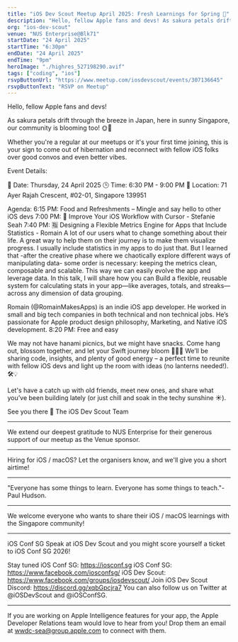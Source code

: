 ```yaml
---
title: "iOS Dev Scout Meetup April 2025: Fresh Learnings for Spring 🌸"
description: "Hello, fellow Apple fans and devs! As sakura petals drift through the breeze in Japan, here in sunny Singapore, our community is blooming too! 🌞🌸. Whether you're a regular at our meetups or it's your first time joining, this is your sign to come out of hibernation and reconnect with fellow iOS folks over good convos and even better vibes."
org: "ios-dev-scout"
venue: "NUS Enterprise@Blk71"
startDate: "24 April 2025"
startTime: "6:30pm"
endDate: "24 April 2025"
endTime: "9pm"
heroImage: "./highres_527198290.avif"
tags: ["coding", "ios"]
rsvpButtonUrl: "https://www.meetup.com/iosdevscout/events/307136645"
rsvpButtonText: "RSVP on Meetup"
---
```


Hello, fellow Apple fans and devs!

As sakura petals drift through the breeze in Japan, here in sunny Singapore, our community is blooming too! 🌞🌸

Whether you're a regular at our meetups or it's your first time joining, this is your sign to come out of hibernation and reconnect with fellow iOS folks over good convos and even better vibes.

Event Details:

📅 Date: Thursday, 24 April 2025
🕒 Time: 6:30 PM - 9:00 PM
📍 Location: 71 Ayer Rajah Crescent, #02-01, Singapore 139951

Agenda:
6:15 PM: Food and Refreshments – Mingle and say hello to other iOS devs
7:00 PM: 🔮 Improve Your iOS Workflow with Cursor - Stefanie Seah
7:40 PM: 🈯️ Designing a Flexible Metrics Engine for Apps that Include Statistics - Romain
A lot of our users what to change something about their life. A great way to help them on their journey is to make them visualize progress. I usually include statistics in my apps to do just that. But I learned that -after the creative phase where we chaotically explore different ways of manipulating data- some order is necessary: keeping the metrics clean, composable and scalable. This way we can easily evolve the app and leverage data.
In this talk, I will share how you can Build a flexible, reusable system for calculating stats in your app—like averages, totals, and streaks—across any dimension of data grouping.

Romain (@RomainMakesApps) is an indie iOS app developer. He worked in small and big tech companies in both technical and non technical jobs. He’s passionate for Apple product design philosophy, Marketing, and Native iOS development.
8:20 PM: Free and easy

We may not have hanami picnics, but we might have snacks. Come hang out, blossom together, and let your Swift journey bloom 💬🌸✨
We’ll be sharing code, insights, and plenty of good energy – a perfect time to reunite with fellow iOS devs and light up the room with ideas (no lanterns needed!). 🛠️💡

Let's have a catch up with old friends, meet new ones, and share what you’ve been building lately (or just chill and soak in the techy sunshine ☀️).

See you there 🎉
The iOS Dev Scout Team

---

We extend our deepest gratitude to NUS Enterprise for their generous support of our meetup as the Venue sponsor.

---

Hiring for iOS / macOS? Let the organisers know, and we'll give you a short airtime!

---

"Everyone has some things to learn. Everyone has some things to teach."- Paul Hudson.

---

We welcome everyone who wants to share their iOS / macOS learnings with the Singapore community!

---

iOS Conf SG
Speak at iOS Dev Scout and you might score yourself a ticket to iOS Conf SG 2026!

Stay tuned
iOS Conf SG: https://iosconf.sg
iOS Conf SG: https://www.facebook.com/iosconfsg/
iOS Dev Scout: https://www.facebook.com/groups/iosdevscout/
Join iOS Dev Scout Discord: https://discord.gg/xqbGpcjra7
You can also follow us on Twitter at @iOSDevScout and @iOSConfSG.

---

If you are working on Apple Intelligence features for your app, the Apple Developer Relations team would love to hear from you! Drop them an email at wwdc-sea@group.apple.com to connect with them.

